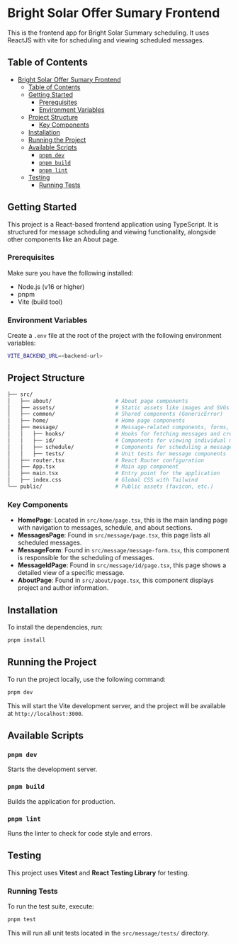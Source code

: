 # Bright Solar Offer Sumary Frontend

This is the frontend app for Bright Solar Summary scheduling.
It uses ReactJS with vite for scheduling and viewing scheduled messages.

## Table of Contents
- [Bright Solar Offer Sumary Frontend](#bright-solar-offer-sumary-frontend)
  - [Table of Contents](#table-of-contents)
  - [Getting Started](#getting-started)
    - [Prerequisites](#prerequisites)
    - [Environment Variables](#environment-variables)
  - [Project Structure](#project-structure)
    - [Key Components](#key-components)
  - [Installation](#installation)
  - [Running the Project](#running-the-project)
  - [Available Scripts](#available-scripts)
    - [`pnpm dev`](#pnpm-dev)
    - [`pnpm build`](#pnpm-build)
    - [`pnpm lint`](#pnpm-lint)
  - [Testing](#testing)
    - [Running Tests](#running-tests)

## Getting Started

This project is a React-based frontend application using TypeScript. It is structured for message scheduling and viewing functionality, alongside other components like an About page.

### Prerequisites

Make sure you have the following installed:
- Node.js (v16 or higher)
- pnpm
- Vite (build tool)

### Environment Variables

Create a `.env` file at the root of the project with the following environment variables:

```bash
VITE_BACKEND_URL=<backend-url>
```

## Project Structure

```bash
├── src/
│   ├── about/                    # About page components
│   ├── assets/                   # Static assets like images and SVGs
│   ├── common/                   # Shared components (GenericError)
│   ├── home/                     # Home page components
│   ├── message/                  # Message-related components, forms, hooks, etc.
│   │   ├── hooks/                # Hooks for fetching messages and creating messages
│   │   ├── id/                   # Components for viewing individual messages
│   │   ├── schedule/             # Components for scheduling a message
│   │   ├── tests/                # Unit tests for message components
│   ├── router.tsx                # React Router configuration
│   ├── App.tsx                   # Main app component
│   ├── main.tsx                  # Entry point for the application
│   ├── index.css                 # Global CSS with Tailwind
└── public/                       # Public assets (favicon, etc.)
```

### Key Components
- **HomePage**: Located in `src/home/page.tsx`, this is the main landing page with navigation to messages, schedule, and about sections.
- **MessagesPage**: Found in `src/message/page.tsx`, this page lists all scheduled messages.
- **MessageForm**: Found in `src/message/message-form.tsx`, this component is responsible for the scheduling of messages.
- **MessageIdPage**: Found in `src/message/id/page.tsx`, this page shows a detailed view of a specific message.
- **AboutPage**: Found in `src/about/page.tsx`, this component displays project and author information.

## Installation

To install the dependencies, run:

```bash
pnpm install
```

## Running the Project

To run the project locally, use the following command:

```bash
pnpm dev
```

This will start the Vite development server, and the project will be available at `http://localhost:3000`.

## Available Scripts

### `pnpm dev`
Starts the development server.

### `pnpm build`
Builds the application for production.

### `pnpm lint`
Runs the linter to check for code style and errors.

## Testing

This project uses **Vitest** and **React Testing Library** for testing.

### Running Tests

To run the test suite, execute:

```bash
pnpm test
```

This will run all unit tests located in the `src/message/tests/` directory.
